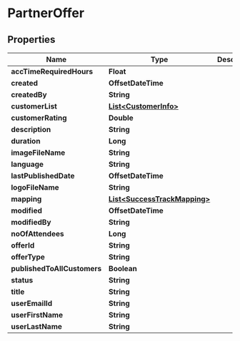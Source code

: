 

# PartnerOffer


## Properties

| Name | Type | Description | Notes |
|------------ | ------------- | ------------- | -------------|
|**accTimeRequiredHours** | **Float** |  |  [optional] |
|**created** | **OffsetDateTime** |  |  [optional] |
|**createdBy** | **String** |  |  [optional] |
|**customerList** | [**List&lt;CustomerInfo&gt;**](CustomerInfo.md) |  |  [optional] |
|**customerRating** | **Double** |  |  [optional] |
|**description** | **String** |  |  [optional] |
|**duration** | **Long** |  |  [optional] |
|**imageFileName** | **String** |  |  [optional] |
|**language** | **String** |  |  [optional] |
|**lastPublishedDate** | **OffsetDateTime** |  |  [optional] |
|**logoFileName** | **String** |  |  [optional] |
|**mapping** | [**List&lt;SuccessTrackMapping&gt;**](SuccessTrackMapping.md) |  |  [optional] |
|**modified** | **OffsetDateTime** |  |  [optional] |
|**modifiedBy** | **String** |  |  [optional] |
|**noOfAttendees** | **Long** |  |  [optional] |
|**offerId** | **String** |  |  [optional] |
|**offerType** | **String** |  |  [optional] |
|**publishedToAllCustomers** | **Boolean** |  |  [optional] |
|**status** | **String** |  |  [optional] |
|**title** | **String** |  |  [optional] |
|**userEmailId** | **String** |  |  [optional] |
|**userFirstName** | **String** |  |  [optional] |
|**userLastName** | **String** |  |  [optional] |




